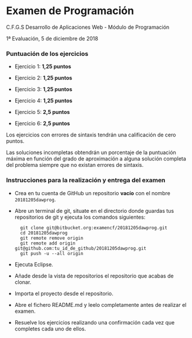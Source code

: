 # Examen de Programación
C.F.G.S Desarrollo de Aplicaciones Web - Módulo de Programación

1ª Evaluación, 5 de diciembre de 2018

### Puntuación de los ejercicios
* Ejercicio 1: **1,25 puntos**


* Ejercicio 2: **1,25 puntos**


* Ejercicio 3: **1,25 puntos**


* Ejercicio 4: **1,25 puntos**


* Ejercicio 5: **2,5 puntos**


* Ejercicio 6: **2,5 puntos**

Los ejercicios con errores de sintaxis tendrán una calificación de cero puntos.

Las soluciones incompletas obtendrán un porcentaje de la puntuación máxima en función del grado de aproximación a alguna solución completa del problema siempre que no existan errores de sintaxis.

### Instrucciones para la realización y entrega del examen
* Crea en tu cuenta de GitHub un repositorio **vacío** con el nombre ``20181205dawprog``.


* Abre un terminal de git, situate en el directorio donde guardas tus repositorios de git y ejecuta los comandos siguientes:

		git clone git@bitbucket.org:examencf/20181205dawprog.git
		cd 20181205dawprog
		git remote remove origin
		git remote add origin git@github.com:tu_id_de_github/20181205dawprog.git
		git push -u --all origin

* Ejecuta Eclipse.


* Añade desde la vista de repositorios el repositorio que acabas de clonar.


* Importa el proyecto desde el repositorio.


* Abre el fichero README.md y leelo completamente antes de realizar el examen.


* Resuelve los ejercicios realizando una confirmación cada vez que completes cada uno de ellos.
